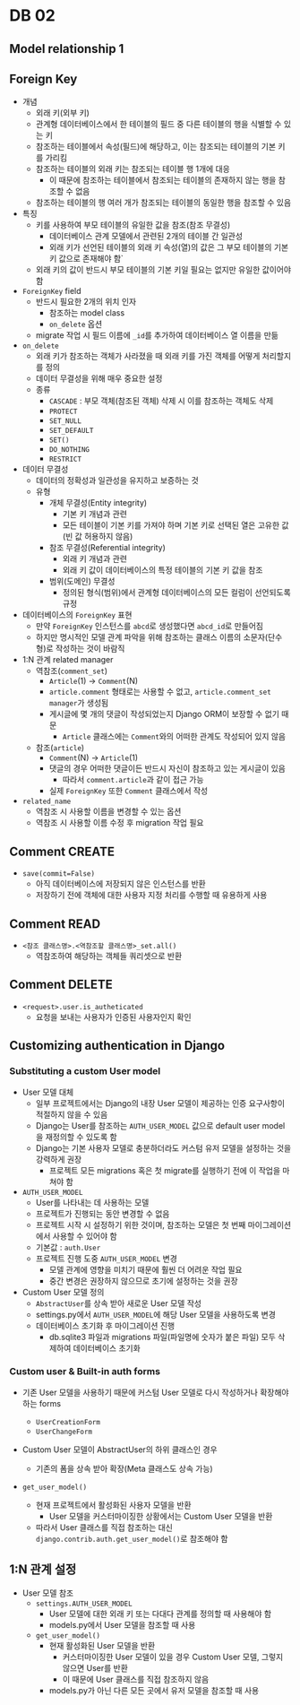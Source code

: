# DB 02

## Model relationship 1

## Foreign Key

- 개념
  - 외래 키(외부 키)
  - 관계형 데이터베이스에서 한 테이블의 필드 중 다른 테이블의 행을 식별할 수 있는 키
  - 참조하는 테이블에서 속성(필드)에 해당하고, 이는 참조되는 테이블의 기본 키를 가리킴
  - 참조하는 테이블의 외래 키는 참조되는 테이블 행 1개에 대응
    - 이 때문에 참조하는 테이블에서 참조되는 테이블의 존재하지 않는 행을 참조할 수 없음
  - 참조하는 테이블의 행 여러 개가 참조되는 테이블의 동일한 행을 참조할 수 있음
- 특징
  - 키를 사용하여 부모 테이블의 유일한 값을 참조(참조 무결성)
    - 데이터베이스 관계 모델에서 관련된 2개의 테이블 간 일관성
    - 외래 키가 선언된 테이블의 외래 키 속성(열)의 값은 그 부모 테이블의 기본 키 값으로 존재해야 함`
  - 외래 키의 값이 반드시 부모 테이블의 기본 키일 필요는 없지만 유일한 값이어야 함
- `ForeignKey` field
  - 반드시 필요한 2개의 위치 인자
    - 참조하는 model class
    - `on_delete` 옵션
  - migrate 작업 시 필드 이름에 `_id`를 추가하여 데이터베이스 열 이름을 만듦
- `on_delete`
  - 외래 키가 참조하는 객체가 사라졌을 때 외래 키를 가진 객체를 어떻게 처리할지를 정의
  - 데이터 무결성을 위해 매우 중요한 설정
  - 종류
    - `CASCADE` : 부모 객체(참조된 객체) 삭제 시 이를 참조하는 객체도 삭제
    - `PROTECT`
    - `SET_NULL`
    - `SET_DEFAULT`
    - `SET()`
    - `DO_NOTHING`
    - `RESTRICT`
- 데이터 무결성
  - 데이터의 정확성과 일관성을 유지하고 보증하는 것
  - 유형
    - 개체 무결성(Entity integrity)
      - 기본 키 개념과 관련
      - 모든 테이블이 기본 키를 가져야 하며 기본 키로 선택된 열은 고유한 값(빈 값 허용하지 않음)
    - 참조 무결성(Referential integrity)
      - 외래 키 개념과 관련
      - 외래 키 값이 데이터베이스의 특정 테이블의 기본 키 값을 참조
    - 범위(도메인) 무결성
      - 정의된 형식(범위)에서 관계형 데이터베이스의 모든 컬럼이 선언되도록 규정
- 데이터베이스의 `ForeignKey` 표현
  - 만약 `ForeignKey` 인스턴스를 `abcd`로 생성했다면 `abcd_id`로 만들어짐
  - 하지만 명시적인 모델 관계 파악을 위해 참조하는 클래스 이름의 소문자(단수형)로 작성하는 것이 바람직
- 1:N 관계 related manager
  - 역참조(`comment_set`)
    - `Article`(1) -> `Comment`(N)
    - `article.comment` 형태로는 사용할 수 없고, `article.comment_set manager`가 생성됨
    - 게시글에 몇 개의 댓글이 작성되었는지 Django ORM이 보장할 수 없기 때문
      - `Article` 클래스에는 `Comment`와의 어떠한 관계도 작성되어 있지 않음
  - 참조(`article`)
    - `Comment`(N) -> `Article`(1)
    - 댓글의 경우 어떠한 댓글이든 반드시 자신이 참조하고 있는 게시글이 있음
      - 따라서 `comment.article`과 같이 접근 가능
    - 실제 `ForeignKey` 또한 `Comment` 클래스에서 작성
- `related_name`
  - 역참조 시 사용할 이름을 변경할 수 있는 옵션
  - 역참조 시 사용할 이름 수정 후 migration 작업 필요



## Comment CREATE

- `save(commit=False)`
  - 아직 데이터베이스에 저장되지 않은 인스턴스를 반환
  - 저장하기 전에 객체에 대한 사용자 지정 처리를 수행할 때 유용하게 사용



## Comment READ

- `<참조 클래스명>.<역참조할 클래스명>_set.all()`
  - 역참조하여 해당하는 객체들 쿼리셋으로 반환




## Comment DELETE

- `<request>.user.is_autheticated`
  - 요청을 보내는 사용자가 인증된 사용자인지 확인



## Customizing authentication in Django

### Substituting a custom User model

- User 모델 대체
  - 일부 프로젝트에서는 Django의 내장 User 모델이 제공하는 인증 요구사항이 적절하지 않을 수 있음
  - Django는 User를 참조하는 `AUTH_USER_MODEL` 값으로 default user model을 재정의할 수 있도록 함
  - Django는 기본 사용자 모델로 충분하더라도 커스텀 유저 모델을 설정하는 것을 강력하게 권장
    - 프로젝트 모든 migrations 혹은 첫 migrate를 실행하기 전에 이 작업을 마쳐야 함
- `AUTH_USER_MODEL`
  - User를 나타내는 데 사용하는 모델
  - 프로젝트가 진행되는 동안 변경할 수 없음
  - 프로젝트 시작 시 설정하기 위한 것이며, 참조하는 모델은 첫 번째 마이그레이션에서 사용할 수 있어야 함
  - 기본값 : `auth.User`
  - 프로젝트 진행 도중 `AUTH_USER_MODEL` 변경
    - 모델 관계에 영향을 미치기 때문에 훨씬 더 어려운 작업 필요
    - 중간 변경은 권장하지 않으므로 초기에 설정하는 것을 권장
- Custom User 모델 정의
  - `AbstractUser`를 상속 받아 새로운 User 모델 작성
  - settings.py에서 `AUTH_USER_MODEL`에 해당 User 모델을 사용하도록 변경
  - 데이터베이스 초기화 후 마이그레이션 진행
    - db.sqlite3 파일과 migrations 파일(파일명에 숫자가 붙은 파일) 모두 삭제하여 데이터베이스 초기화




### Custom user & Built-in auth forms

- 기존 User 모델을 사용하기 때문에 커스텀 User 모델로 다시 작성하거나 확장해야 하는 forms
  - `UserCreationForm`
  - `UserChangeForm`
- Custom User 모델이 AbstractUser의 하위 클래스인 경우
  - 기존의 폼을 상속 받아 확장(Meta 클래스도 상속 가능)

- `get_user_model()`
  - 현재 프로젝트에서 활성화된 사용자 모델을 반환
    - User 모델을 커스터마이징한 상황에서는 Custom User 모델을 반환
  - 따라서 User 클래스를 직접 참조하는 대신 `django.contrib.auth.get_user_model()`로 참조해야 함



## 1:N 관계 설정

- User 모델 참조
  - `settings.AUTH_USER_MODEL`
    - User 모델에 대한 외래 키 또는 다대다 관계를 정의할 때 사용해야 함
    - models.py에서 User 모델을 참조할 때 사용
  - `get_user_model()`
    - 현재 활성화된 User 모델을 반환
      - 커스터마이징한 User 모델이 있을 경우 Custom User 모델, 그렇지 않으면 User를 반환
      - 이 때문에 User 클래스를 직접 참조하지 않음
    - models.py가 아닌 다른 모든 곳에서 유저 모델을 참조할 때 사용
